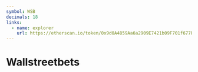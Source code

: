 ```yaml
---
symbol: WSB
decimals: 18
links:
  - name: explorer
    url: https://etherscan.io/token/0x9d0A4859Aa6a2909E7421b09F701f677F27f1aB4
---
```


# Wallstreetbets
